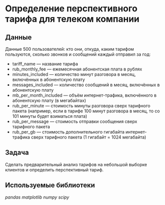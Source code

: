 # Определение перспективного тарифа для телеком компании


## Данные

Данные 500 пользователей: кто они, откуда, каким тарифом пользуются, сколько звонков и сообщений каждый отправил за год:
- tariff_name — название тарифа
- rub_monthly_fee — ежемесячная абонентская плата в рублях
- minutes_included — количество минут разговора в месяц, включённых в абонентскую плату
- messages_included — количество сообщений в месяц, включённых в абонентскую плату
- mb_per_month_included — объём интернет-трафика, включённого в абонентскую плату (в мегабайтах)
- rub_per_minute — стоимость минуты разговора сверх тарифного пакета (например, если в тарифе 100 минут разговора в месяц, то со 101 минуты будет взиматься плата)
- rub_per_message — стоимость отправки сообщения сверх тарифного пакета
- rub_per_gb — стоимость дополнительного гигабайта интернет-трафика сверх тарифного пакета (1 гигабайт = 1024 мегабайта)


## Задача

Сделать предварительный анализ тарифов на небольшой выборке клиентов и определить перспективный тариф.

## Используемые библиотеки
*pandas* *matplotlib* *numpy* *scipy*
